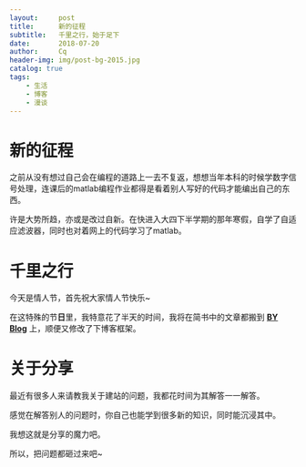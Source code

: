 ```yaml
---
layout:     post
title:      新的征程
subtitle:   千里之行，始于足下
date:       2018-07-20
author:     Cq
header-img: img/post-bg-2015.jpg
catalog: true
tags:
    - 生活
    - 博客
    - 漫谈
---
```

# 新的征程

之前从没有想过自己会在编程的道路上一去不复返，想想当年本科的时候学数字信号处理，连课后的matlab编程作业都得是看着别人写好的代码才能编出自己的东西。

许是大势所趋，亦或是改过自新。在快进入大四下半学期的那年寒假，自学了自适应滤波器，同时也对着网上的代码学习了matlab。

# 千里之行

今天是情人节，首先祝大家情人节快乐~

在这特殊的节**日**里，我特意花了半天的时间，我将在简书中的文章都搬到 [**BY Blog**](http://qiubaiying.github.io) 上，顺便又修改了下博客框架。

# 关于分享

最近有很多人来请教我关于建站的问题，我都花时间为其解答一一解答。

感觉在解答别人的问题时，你自己也能学到很多新的知识，同时能沉浸其中。

我想这就是分享的魔力吧。

所以，把问题都砸过来吧~
